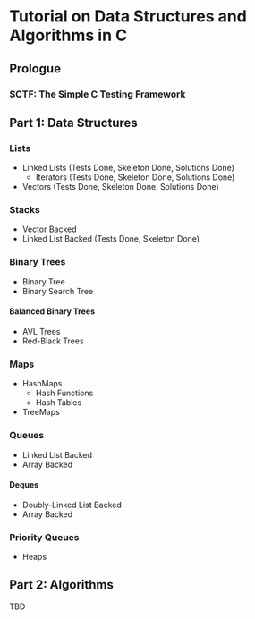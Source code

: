 # Tutorial on Data Structures and Algorithms in C

## Prologue

### SCTF: The Simple C Testing Framework

## Part 1: Data Structures

### Lists
- Linked Lists (Tests Done, Skeleton Done, Solutions Done)
    - Iterators (Tests Done, Skeleton Done, Solutions Done)
- Vectors (Tests Done, Skeleton Done, Solutions Done)

### Stacks
- Vector Backed
- Linked List Backed (Tests Done, Skeleton Done)

### Binary Trees
- Binary Tree
- Binary Search Tree

#### Balanced Binary Trees
- AVL Trees
- Red-Black Trees

### Maps
- HashMaps
    - Hash Functions
    - Hash Tables
- TreeMaps

### Queues
- Linked List Backed
- Array Backed

#### Deques
- Doubly-Linked List Backed
- Array Backed

### Priority Queues
- Heaps

## Part 2: Algorithms
TBD
